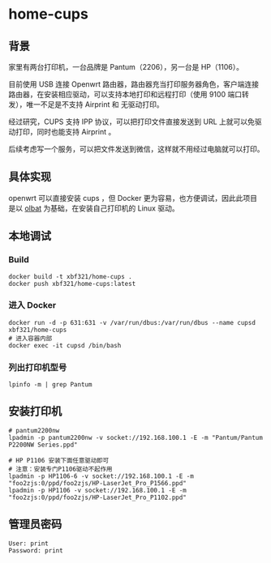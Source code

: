 # home-cups

## 背景

家里有两台打印机，一台品牌是 Pantum（2206），另一台是 HP（1106）。

目前使用 USB 连接 Openwrt 路由器，路由器充当打印服务器角色，客户端连接路由器，在安装相应驱动，可以支持本地打印和远程打印（使用 9100 端口转发），唯一不足是不支持 Airprint 和 无驱动打印。

经过研究，CUPS 支持 IPP 协议，可以把打印文件直接发送到 URL 上就可以免驱动打印，同时也能支持 Airprint 。

后续考虑写一个服务，可以把文件发送到微信，这样就不用经过电脑就可以打印。

## 具体实现

openwrt 可以直接安装 cups ，但 Docker 更为容易，也方便调试，因此此项目是以 [olbat](https://github.com/olbat/dockerfiles/blob/master/cupsd/README.md) 为基础，在安装自己打印机的 Linux 驱动。

## 本地调试

### Build

```shell
docker build -t xbf321/home-cups .
docker push xbf321/home-cups:latest
```

### 进入 Docker

```shell
docker run -d -p 631:631 -v /var/run/dbus:/var/run/dbus --name cupsd xbf321/home-cups
# 进入容器内部
docker exec -it cupsd /bin/bash
```

### 列出打印机型号

```shell
lpinfo -m | grep Pantum
```

## 安装打印机

```shell
# pantum2200nw
lpadmin -p pantum2200nw -v socket://192.168.100.1 -E -m "Pantum/Pantum P2200NW Series.ppd"

# HP P1106 安装下面任意驱动即可
# 注意：安装专门P1106驱动不起作用
lpadmin -p HP1106-6 -v socket://192.168.100.1 -E -m "foo2zjs:0/ppd/foo2zjs/HP-LaserJet_Pro_P1566.ppd"
lpadmin -p HP1106 -v socket://192.168.100.1 -E -m "foo2zjs:0/ppd/foo2zjs/HP-LaserJet_Pro_P1102.ppd"
```

## 管理员密码

```shell
User: print
Password: print
```
